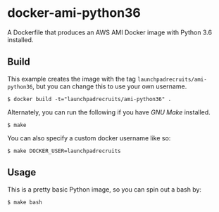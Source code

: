 # docker-ami-python36

A Dockerfile that produces an AWS AMI Docker image with Python 3.6 installed.

## Build


This example creates the image with the tag `launchpadrecruits/ami-python36`, but you can change this to use your own username.


```
$ docker build -t="launchpadrecruits/ami-python36" .
```

Alternately, you can run the following if you have *GNU Make* installed.

```
$ make
```

You can also specify a custom docker username like so:

```
$ make DOCKER_USER=launchpadrecruits
```

## Usage

This is a pretty basic Python image, so you can spin out a bash by:

```
$ make bash
```


